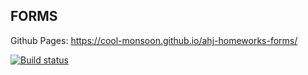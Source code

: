 ## FORMS
Github Pages: https://cool-monsoon.github.io/ahj-homeworks-forms/

[![Build status](https://ci.appveyor.com/api/projects/status/01f95n026seygll9?svg=true)](https://ci.appveyor.com/project/cool-monsoon/ahj-homeworks-forms)
